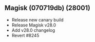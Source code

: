 ## Magisk (070719db) (28001)
- Release new canary build
- Release Magisk v28.0
- Add v28.0 changelog
- Revert #8245
